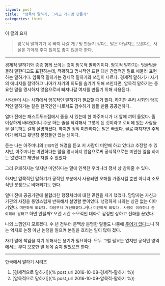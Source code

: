 ```yaml
---
layout: post
title:  "암묵적 말하기, 그리고 개구멍 만들기"
categories: think
---
```




이 글의 요지

> 암묵적 말하기가 꼭 빠져 나갈 개구멍 만들기 같다는 말은 아닐지도 모른다는 사실을 기억해 주지 않아도 좋지 않을까 한다.

***

경제적 말하기와 종종 함께 쓰이는 것이 암묵적 말하기이다. 암묵적 말하기는 빙글빙글 돌려 말한다고도 표현하는데, 적확하고 명시적인 표현 대신 간접적인 말로 애둘러 표현하는 말하기다. 암묵적 말하기는 경제적 말하기와 쓰임이 다르다. 경제적 말하기가 자기의 에너지를 절약하고 나아가 자기의 의도를 숨기기 위해 쓰인다면, 암묵적 말하기는 중요한 말을 명시하지 않음으로써 빠져나갈 여지를 만들기 위해 사용된다.

사람들이 사는 사회에서 암묵적인 말하기가 필요할 때가 많다. 하지만 우리 사회의 암묵적인 말하기는 같은 한국인인 나로서도 감수하기 힘들 만큼 공공연하다. 

얼마 전에는 패스트푸드점에서 줄을 서 있는데 한 아주머니가 내 앞에 끼어 들었다. 좀 이상하게 바라봤더니 주문 하는 줄을 착각해서 그렇게 된 것이라고 로비에 있는 사람들을 설득하듯 길게 설명하셨다. 하지만 정작 미안하다는 말은 빠졌다. 글로 따지자면 주제어가 빠지고 뒷받침 문장들만 있는 셈이다. 

듣는 나는 아주머니의 `간접적`인 해명을 듣고 저 사람이 미안해 하고 있다고 추정할 수 있지만, 아주머니는 미안하다는 말을 명시하지 않음으로써 공식적으로는 미안한 일을 하지는 않았다고 체면을 차릴 수 있었다. 

그리 유쾌하지는 않지만 미안하다는 말에 인색한 우리나라 정서 상 참아줄 수 있다. 

하지만 암묵적인 말하기가 공적인 부분에서 사용되면 오해를 가중시킬 뿐만 아니라 소모적인 분쟁으로 비화되기도 한다. 

얼마 전에 공공기관에 불합리한 행정처리에 대한 민원을 제기 했었다. 담당자는 자신과 기관의 사정을 퉁명스럽게 반복해서 설명할 뿐이었다. 냉정하게 나와는 상관 없는 이야기였다. `미안하게 되었다. 다음부터 개선하겠다.`거나 `미안하게 되었다. 사정이 이러하니 좀 이해해 달라`고 하면 안될까? 오랜 시간 소모적인 대화로 감정만 상하고 전화를 끊었다. 

나의 느낌인지 모르겠다. 수 년 전부터 문맥상 분명한 말들도 나중에 [주어가 없다](https://namu.wiki/w/%EC%A3%BC%EC%96%B4%EB%8A%94%20%EC%97%86%EB%8B%A4)느니 하는 억지로 논쟁 아닌 논쟁을 일으켜 본질을 흐리는 일이 많아 졌다. 

자기 말에 책임을 지기 위해서는 용기가 필요하다. 모두 그럴 필요는 없지만 공적인 영역에서는 부디 모호한 말 뒤에 숨지 말았으면 한다. 

***

한국에서 말하기 시리즈

1. [경제적으로 말하기]({% post_url 2016-10-08-경제적-말하기 %})
2. [암묵적으로 말하기]({% post_url 2016-10-09-암묵적-말하기 %})

